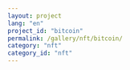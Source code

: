 ```yaml
---
layout: project
lang: "en"
project_id: "bitcoin"
permalink: /gallery/nft/bitcoin/
category: "nft"
category_id: "nft"
---
```

